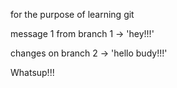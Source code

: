 for the purpose of learning git

message 1 from branch 1 -> 'hey!!!'

changes on branch 2 -> 'hello budy!!!'

Whatsup!!!
